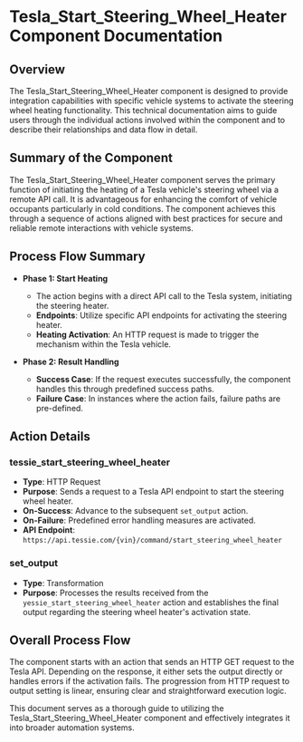 # Tesla_Start_Steering_Wheel_Heater Component Documentation

## Overview
The Tesla_Start_Steering_Wheel_Heater component is designed to provide integration capabilities with specific vehicle systems to activate the steering wheel heating functionality. This technical documentation aims to guide users through the individual actions involved within the component and to describe their relationships and data flow in detail.

## Summary of the Component
The Tesla_Start_Steering_Wheel_Heater component serves the primary function of initiating the heating of a Tesla vehicle's steering wheel via a remote API call. It is advantageous for enhancing the comfort of vehicle occupants particularly in cold conditions. The component achieves this through a sequence of actions aligned with best practices for secure and reliable remote interactions with vehicle systems.

## Process Flow Summary
- **Phase 1: Start Heating**
   - The action begins with a direct API call to the Tesla system, initiating the steering heater.
   - **Endpoints**: Utilize specific API endpoints for activating the steering heater.
   - **Heating Activation**: An HTTP request is made to trigger the mechanism within the Tesla vehicle.

- **Phase 2: Result Handling**
   - **Success Case**: If the request executes successfully, the component handles this through predefined success paths.
   - **Failure Case**: In instances where the action fails, failure paths are pre-defined.
   
## Action Details

### tessie_start_steering_wheel_heater
- **Type**: HTTP Request
- **Purpose**: Sends a request to a Tesla API endpoint to start the steering wheel heater.
- **On-Success**: Advance to the subsequent `set_output` action.
- **On-Failure**: Predefined error handling measures are activated.
- **API Endpoint**: `https://api.tessie.com/{vin}/command/start_steering_wheel_heater`

### set_output
- **Type**: Transformation
- **Purpose**: Processes the results received from the `yessie_start_steering_wheel_heater` action and establishes the final output regarding the steering wheel heater's activation state.


## Overall Process Flow
The component starts with an action that sends an HTTP GET request to the Tesla API. Depending on the response, it either sets the output directly or handles errors if the activation fails. The progression from HTTP request to output setting is linear, ensuring clear and straightforward execution logic.


This document serves as a thorough guide to utilizing the Tesla_Start_Steering_Wheel_Heater component and effectively integrates it into broader automation systems.